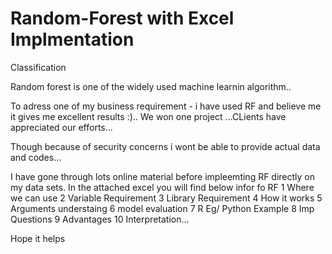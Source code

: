 # Random-Forest with Excel Implmentation
Classification 


Random forest is one of the widely used machine learnin algorithm..

To adress one of my business requirement - i have used RF and believe me it gives me excellent results :).. 
We won one project ...CLients have appreciated our efforts...

Though because of security concerns i wont be able to provide actual data and codes...

I have gone through lots online material before impleemting RF directly on my data sets.
In the attached excel you will find below infor fo RF
1	Where we can use
2	Variable Requirement
3	Library Requirement
4	How it works
5	Arguments understaing 
6	model evaluation
7	R Eg/ Python Example
8	Imp Questions
9	Advantages
10	Interpretation...


Hope it helps
